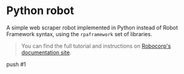 # Python robot

A simple web scraper robot implemented in Python instead of Robot Framework syntax, using the `rpaframework` set of libraries.

> You can find the full tutorial and instructions on [Robocorp's documentation site](https://robocorp.com/docs/development-guide/python/python-robot).

push #1
